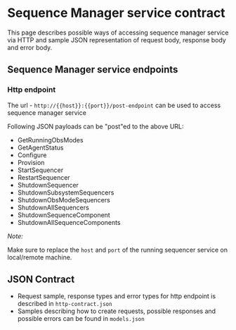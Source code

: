# Sequence Manager service contract

This page describes possible ways of accessing sequence manager service via HTTP and sample JSON representation of request body, response body and error body.

## Sequence Manager service endpoints

### Http endpoint

The url - `http://{{host}}:{{port}}/post-endpoint` can be used to access sequence manager service

Following JSON payloads can be "post"ed to the above URL:
* GetRunningObsModes
* GetAgentStatus
* Configure
* Provision
* StartSequencer
* RestartSequencer
* ShutdownSequencer
* ShutdownSubsystemSequencers
* ShutdownObsModeSequencers
* ShutdownAllSequencers
* ShutdownSequenceComponent
* ShutdownAllSequenceComponents

_Note:_

Make sure to replace the `host` and `port` of the running sequencer service on local/remote machine.

## JSON Contract

* Request sample, response types and error types for http endpoint is described in `http-contract.json`
* Samples describing how to create requests, possible responses and possible errors can be found in `models.json`

